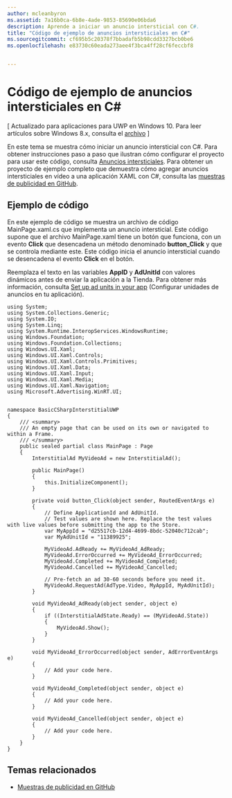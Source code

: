 ```yaml
---
author: mcleanbyron
ms.assetid: 7a16b0ca-6b8e-4ade-9853-85690e06bda6
description: Aprende a iniciar un anuncio intersticial con C#.
title: "Código de ejemplo de anuncios intersticiales en C#"
ms.sourcegitcommit: cf695b5c20378f7bbadafb5b98cdd3327bcb0be6
ms.openlocfilehash: e83730c60eada273aee4f3bca4ff28cf6feccbf8


---
```


# Código de ejemplo de anuncios intersticiales en C\# #  


\[ Actualizado para aplicaciones para UWP en Windows 10. Para leer artículos sobre Windows 8.x, consulta el [archivo](http://go.microsoft.com/fwlink/p/?linkid=619132) \]

En este tema se muestra cómo iniciar un anuncio intersticial con C#. Para obtener instrucciones paso a paso que ilustran cómo configurar el proyecto para usar este código, consulta [Anuncios intersticiales](interstitial-ads.md). Para obtener un proyecto de ejemplo completo que demuestra cómo agregar anuncios intersticiales en vídeo a una aplicación XAML con C#, consulta las [muestras de publicidad en GitHub](http://aka.ms/githubads).


## Ejemplo de código

En este ejemplo de código se muestra un archivo de código MainPage.xaml.cs que implementa un anuncio intersticial. Este código supone que el archivo MainPage.xaml tiene un botón que funciona, con un evento **Click** que desencadena un método denominado **button_Click** y que se controla mediante este. Este código inicia el anuncio intersticial cuando se desencadena el evento **Click** en el botón.

Reemplaza el texto en las variables **AppID** y **AdUnitId** con valores dinámicos antes de enviar la aplicación a la Tienda. Para obtener más información, consulta [Set up ad units in your app](set-up-ad-units-in-your-app.md) (Configurar unidades de anuncios en tu aplicación).

``` syntax
using System;
using System.Collections.Generic;
using System.IO;
using System.Linq;
using System.Runtime.InteropServices.WindowsRuntime;
using Windows.Foundation;
using Windows.Foundation.Collections;
using Windows.UI.Xaml;
using Windows.UI.Xaml.Controls;
using Windows.UI.Xaml.Controls.Primitives;
using Windows.UI.Xaml.Data;
using Windows.UI.Xaml.Input;
using Windows.UI.Xaml.Media;
using Windows.UI.Xaml.Navigation;
using Microsoft.Advertising.WinRT.UI;


namespace BasicCSharpInterstitialUWP
{
    /// <summary>
    /// An empty page that can be used on its own or navigated to within a Frame.
    /// </summary>
    public sealed partial class MainPage : Page
    {
        InterstitialAd MyVideoAd = new InterstitialAd();

        public MainPage()
        {
            this.InitializeComponent();
        }

        private void button_Click(object sender, RoutedEventArgs e)
        {
            // Define ApplicationId and AdUnitId.
            // Test values are shown here. Replace the test values with live values before submitting the app to the Store.
            var MyAppId = "d25517cb-12d4-4699-8bdc-52040c712cab";
            var MyAdUnitId = "11389925";

            MyVideoAd.AdReady += MyVideoAd_AdReady;
            MyVideoAd.ErrorOccurred += MyVideoAd_ErrorOccurred;
            MyVideoAd.Completed += MyVideoAd_Completed;
            MyVideoAd.Cancelled += MyVideoAd_Cancelled;

            // Pre-fetch an ad 30-60 seconds before you need it.
            MyVideoAd.RequestAd(AdType.Video, MyAppId, MyAdUnitId);
        }

        void MyVideoAd_AdReady(object sender, object e)
        {
            if ((InterstitialAdState.Ready) == (MyVideoAd.State))
            {
                MyVideoAd.Show();
            }
        }

        void MyVideoAd_ErrorOccurred(object sender, AdErrorEventArgs e)
        {
            // Add your code here.
        }

        void MyVideoAd_Completed(object sender, object e)
        {
            // Add your code here.
        }

        void MyVideoAd_Cancelled(object sender, object e)
        {
            // Add your code here.  
        }
    }
}
```

 
## Temas relacionados

* [Muestras de publicidad en GitHub](http://aka.ms/githubads)
 



<!--HONumber=Jun16_HO4-->


